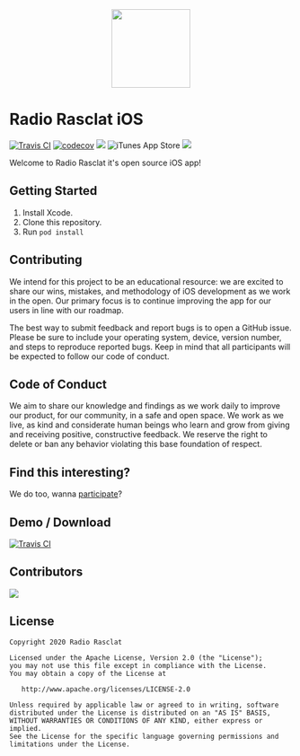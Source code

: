 <div align="center"><img src="https://assets.dmnktoe.de/radio-rasclat/logo/logo.svg" width="140"></div>

# Radio Rasclat iOS

[![Travis CI](https://travis-ci.com/dmnktoe/radio-rasclat-ios.svg?branch=master)](https://travis-ci.com/dmnktoe/radio-rasclat-ios) [![codecov](https://codecov.io/gh/dmnktoe/radio-rasclat-ios/branch/master/graph/badge.svg)](https://codecov.io/gh/dmnktoe/radio-rasclat-ios) <img src="https://img.shields.io/github/issues/dmnktoe/radio-rasclat-ios"> ![iTunes App Store](https://img.shields.io/itunes/v/1499269866?color=00b98d&label=iTunes%20Version) <img src="https://img.shields.io/badge/Swift-5-orange.svg">

Welcome to Radio Rasclat it's open source iOS app!

## Getting Started

1. Install Xcode.
1. Clone this repository.
1. Run `pod install`

## Contributing

We intend for this project to be an educational resource: we are excited to
share our wins, mistakes, and methodology of iOS development as we work
in the open. Our primary focus is to continue improving the app for our users in
line with our roadmap.

The best way to submit feedback and report bugs is to open a GitHub issue.
Please be sure to include your operating system, device, version number, and
steps to reproduce reported bugs. Keep in mind that all participants will be
expected to follow our code of conduct.

## Code of Conduct

We aim to share our knowledge and findings as we work daily to improve our
product, for our community, in a safe and open space. We work as we live, as
kind and considerate human beings who learn and grow from giving and receiving
positive, constructive feedback. We reserve the right to delete or ban any
behavior violating this base foundation of respect.

## Find this interesting?

We do too, wanna [participate](https://www.radio-rasclat.com/about)?

## Demo / Download

[![Travis CI](https://linkmaker.itunes.apple.com/en-us/badge-lrg.svg?releaseDate=2020-02-17&amp;kind=iossoftware&amp;bubble=ios_apps)](https://apps.apple.com/de/app/radio-rasclat/id1499269866)

## Contributors

<a href="https://github.com/dmnktoe/radio-rasclat-web/graphs/contributors">
  <img src="https://contributors-img.web.app/image?repo=dmnktoe/radio-rasclat-web" />
</a>

## License

```
Copyright 2020 Radio Rasclat

Licensed under the Apache License, Version 2.0 (the "License");
you may not use this file except in compliance with the License.
You may obtain a copy of the License at

   http://www.apache.org/licenses/LICENSE-2.0

Unless required by applicable law or agreed to in writing, software
distributed under the License is distributed on an "AS IS" BASIS,
WITHOUT WARRANTIES OR CONDITIONS OF ANY KIND, either express or implied.
See the License for the specific language governing permissions and
limitations under the License.
```